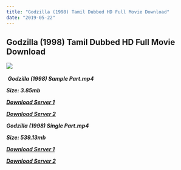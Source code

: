 ```yaml
---
title: "Godzilla (1998) Tamil Dubbed HD Full Movie Download"
date: "2019-05-22"
---
```


## Godzilla (1998) Tamil Dubbed HD Full Movie Download

![](https://images.moviebuff.com/8a6880ec-b0fe-45d1-8b10-e1add70275ce?w=1000) 

 _**Godzilla (1998) Sample Part.mp4**_

_**Size: 3.85mb**_

[_**Download Server 1**_](http://du.wetransfer.vip/files/Tamil{3e481fa13b96e298813a968d76478a0dd6887383e8276579d75a86ec60557583}20Dubbed{3e481fa13b96e298813a968d76478a0dd6887383e8276579d75a86ec60557583}20Movies/Tamil{3e481fa13b96e298813a968d76478a0dd6887383e8276579d75a86ec60557583}20Dubbed{3e481fa13b96e298813a968d76478a0dd6887383e8276579d75a86ec60557583}20Collections/Godzilla{3e481fa13b96e298813a968d76478a0dd6887383e8276579d75a86ec60557583}20Quadrilogy{3e481fa13b96e298813a968d76478a0dd6887383e8276579d75a86ec60557583}20Collections/Godzilla{3e481fa13b96e298813a968d76478a0dd6887383e8276579d75a86ec60557583}20(1998)/Godzilla{3e481fa13b96e298813a968d76478a0dd6887383e8276579d75a86ec60557583}20(1998){3e481fa13b96e298813a968d76478a0dd6887383e8276579d75a86ec60557583}20Sample{3e481fa13b96e298813a968d76478a0dd6887383e8276579d75a86ec60557583}20HD.mp4)

[_**Download Server 2**_](http://du.wetransfer.vip/files/Tamil{3e481fa13b96e298813a968d76478a0dd6887383e8276579d75a86ec60557583}20Dubbed{3e481fa13b96e298813a968d76478a0dd6887383e8276579d75a86ec60557583}20Movies/Tamil{3e481fa13b96e298813a968d76478a0dd6887383e8276579d75a86ec60557583}20Dubbed{3e481fa13b96e298813a968d76478a0dd6887383e8276579d75a86ec60557583}20Collections/Godzilla{3e481fa13b96e298813a968d76478a0dd6887383e8276579d75a86ec60557583}20Quadrilogy{3e481fa13b96e298813a968d76478a0dd6887383e8276579d75a86ec60557583}20Collections/Godzilla{3e481fa13b96e298813a968d76478a0dd6887383e8276579d75a86ec60557583}20(1998)/Godzilla{3e481fa13b96e298813a968d76478a0dd6887383e8276579d75a86ec60557583}20(1998){3e481fa13b96e298813a968d76478a0dd6887383e8276579d75a86ec60557583}20Sample{3e481fa13b96e298813a968d76478a0dd6887383e8276579d75a86ec60557583}20HD.mp4)

_**Godzilla (1998) Single Part.mp4**_

_**Size: 539.13mb**_

[_**Download Server 1**_](http://du.wetransfer.vip/files/Tamil{3e481fa13b96e298813a968d76478a0dd6887383e8276579d75a86ec60557583}20Dubbed{3e481fa13b96e298813a968d76478a0dd6887383e8276579d75a86ec60557583}20Movies/Tamil{3e481fa13b96e298813a968d76478a0dd6887383e8276579d75a86ec60557583}20Dubbed{3e481fa13b96e298813a968d76478a0dd6887383e8276579d75a86ec60557583}20Collections/Godzilla{3e481fa13b96e298813a968d76478a0dd6887383e8276579d75a86ec60557583}20Quadrilogy{3e481fa13b96e298813a968d76478a0dd6887383e8276579d75a86ec60557583}20Collections/Godzilla{3e481fa13b96e298813a968d76478a0dd6887383e8276579d75a86ec60557583}20(1998)/Godzilla{3e481fa13b96e298813a968d76478a0dd6887383e8276579d75a86ec60557583}20(1998){3e481fa13b96e298813a968d76478a0dd6887383e8276579d75a86ec60557583}20Single{3e481fa13b96e298813a968d76478a0dd6887383e8276579d75a86ec60557583}20Part{3e481fa13b96e298813a968d76478a0dd6887383e8276579d75a86ec60557583}20HD.mp4)

_**[Download Server 2](http://du.wetransfer.vip/files/Tamil{3e481fa13b96e298813a968d76478a0dd6887383e8276579d75a86ec60557583}20Dubbed{3e481fa13b96e298813a968d76478a0dd6887383e8276579d75a86ec60557583}20Movies/Tamil{3e481fa13b96e298813a968d76478a0dd6887383e8276579d75a86ec60557583}20Dubbed{3e481fa13b96e298813a968d76478a0dd6887383e8276579d75a86ec60557583}20Collections/Godzilla{3e481fa13b96e298813a968d76478a0dd6887383e8276579d75a86ec60557583}20Quadrilogy{3e481fa13b96e298813a968d76478a0dd6887383e8276579d75a86ec60557583}20Collections/Godzilla{3e481fa13b96e298813a968d76478a0dd6887383e8276579d75a86ec60557583}20(1998)/Godzilla{3e481fa13b96e298813a968d76478a0dd6887383e8276579d75a86ec60557583}20(1998){3e481fa13b96e298813a968d76478a0dd6887383e8276579d75a86ec60557583}20Single{3e481fa13b96e298813a968d76478a0dd6887383e8276579d75a86ec60557583}20Part{3e481fa13b96e298813a968d76478a0dd6887383e8276579d75a86ec60557583}20HD.mp4)**_
